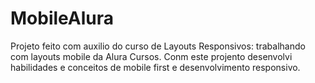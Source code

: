# MobileAlura
Projeto feito com auxilio do curso de  Layouts Responsivos: trabalhando com layouts mobile da Alura Cursos.
Conm este projento desenvolvi habilidades e conceitos de mobile first e desenvolvimento responsivo.
